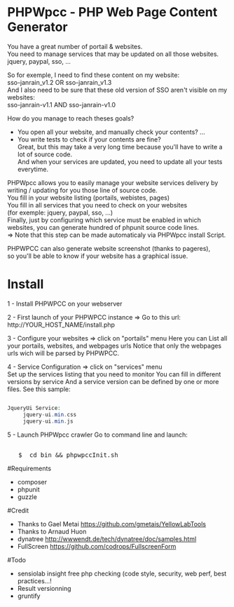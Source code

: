PHPWpcc - PHP Web Page Content Generator
==========================

You have a great number of portail & websites.  
You need to manage services that may be updated on all those websites.  
jquery, paypal, sso, ...  

So for exemple, I need to find these content on my website:  
sso-janrain_v1.2 OR sso-janrain_v1.3  
And I also need to be sure that these old version of SSO aren't visible on my websites:  
sso-janrain-v1.1 AND sso-janrain-v1.0

How do you manage to reach theses goals?
- You open all your website, and manually check your contents? ...  
- You write tests to check if your contents are fine?  
Great, but this may take a very long time because you'll have to write a lot of source code.  
And when your services are updated, you need to update all your tests everytime.  

PHPWpcc allows you to easily manage your website services delivery by writing / updating for you those line of source code.  
You fill in your website listing (portails, webistes, pages)  
You fill in all services that you need to check on your websites  
(for exemple: jquery, paypal, sso, ...)  
Finally, just by configuring which service must be enabled in which websites, you can generate hundred of phpunit source code lines.  
=> Note that this step can be made automaticaly via PHPWpcc install Script.  

PHPWPCC can also generate website screenshot (thanks to pageres),  
so you'll be able to know if your website has a graphical issue.  


Install
=================

1 - Install PHPWPCC on your webserver
  
2 - First launch of your PHPWPCC instance 
=> Go to this url: http://YOUR_HOST_NAME/install.php 
 
3 - Configure your websites => click on "portails" menu 
Here you can List all your portails, websites, and webpages urls 
Notice that only the webpages urls wich will be parsed by PHPWPCC.
  
4 - Service Configuration => click on "services" menu  
Set up the services listing that you need to monitor
You can fill in different versions by service
And a service version can be defined by one or more files. See this sample:
```php

JqueryUi Service:
	 jquery-ui.min.css
	 jquery-ui.min.js

```

5 - Launch PHPWpcc crawler
Go to command line and launch: 

<pre>   
   $  cd bin && phpwpccInit.sh
</pre>


#Requirements

- composer 
- phpunit  
- guzzle  
  
#Credit

- Thanks to Gael Metai https://github.com/gmetais/YellowLabTools
- Thanks to Arnaud Huon
- dynatree http://wwwendt.de/tech/dynatree/doc/samples.html
- FullScreen https://github.com/codrops/FullscreenForm

#Todo

- sensiolab insight free php checking (code style, security, web perf, best practices...!
- Result versionning 
- gruntify


